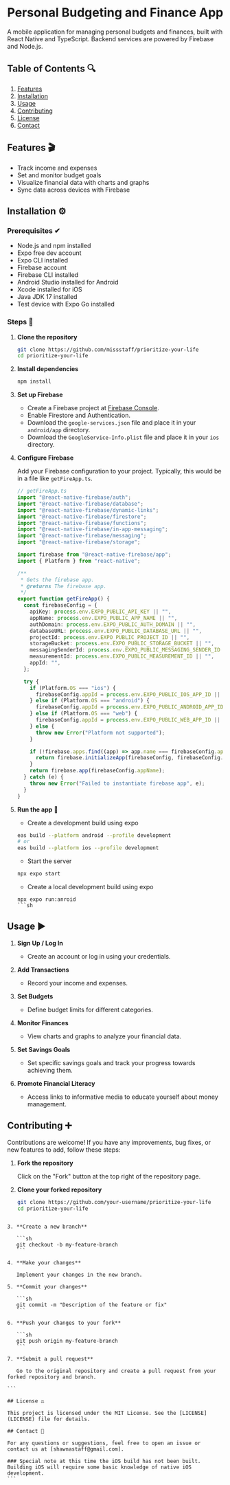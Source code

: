 # Personal Budgeting and Finance App

A mobile application for managing personal budgets and finances, built with React Native and TypeScript. Backend services are powered by Firebase and Node.js.

## Table of Contents 🔍

1. [Features](#features)
2. [Installation](#installation)
3. [Usage](#usage)
4. [Contributing](#contributing)
5. [License](#license)
6. [Contact](#contact)

## Features 🎬

- Track income and expenses
- Set and monitor budget goals
- Visualize financial data with charts and graphs
- Sync data across devices with Firebase

## Installation ⚙

### Prerequisites ✔

- Node.js and npm installed
- Expo free dev account
- Expo CLI installed
- Firebase account
- Firebase CLI installed
- Android Studio installed for Android
- Xcode installed for iOS
- Java JDK 17 installed
- Test device with Expo Go installed

### Steps 👟

1. **Clone the repository**

   ```sh
   git clone https://github.com/missstaff/prioritize-your-life
   cd prioritize-your-life
   ```

2. **Install dependencies**

   ```sh
   npm install
   ```

3. **Set up Firebase**

   - Create a Firebase project at [Firebase Console](https://console.firebase.google.com/).
   - Enable Firestore and Authentication.
   - Download the `google-services.json` file and place it in your `android/app` directory.
   - Download the `GoogleService-Info.plist` file and place it in your `ios` directory.

4. **Configure Firebase**

   Add your Firebase configuration to your project. Typically, this would be in a file like `getFireApp.ts`.

   ```typescript
   // getFireApp.ts
   import "@react-native-firebase/auth";
   import "@react-native-firebase/database";
   import "@react-native-firebase/dynamic-links";
   import "@react-native-firebase/firestore";
   import "@react-native-firebase/functions";
   import "@react-native-firebase/in-app-messaging";
   import "@react-native-firebase/messaging";
   import "@react-native-firebase/storage";

   import firebase from "@react-native-firebase/app";
   import { Platform } from "react-native";

   /**
    * Gets the firebase app.
    * @returns The firebase app.
    */
   export function getFireApp() {
     const firebaseConfig = {
       apiKey: process.env.EXPO_PUBLIC_API_KEY || "",
       appName: process.env.EXPO_PUBLIC_APP_NAME || "",
       authDomain: process.env.EXPO_PUBLIC_AUTH_DOMAIN || "",
       databaseURL: process.env.EXPO_PUBLIC_DATABASE_URL || "",
       projectId: process.env.EXPO_PUBLIC_PROJECT_ID || "",
       storageBucket: process.env.EXPO_PUBLIC_STORAGE_BUCKET || "",
       messagingSenderId: process.env.EXPO_PUBLIC_MESSAGING_SENDER_ID || "",
       measurementId: process.env.EXPO_PUBLIC_MEASUREMENT_ID || "",
       appId: "",
     };

     try {
       if (Platform.OS === "ios") {
         firebaseConfig.appId = process.env.EXPO_PUBLIC_IOS_APP_ID || "";
       } else if (Platform.OS === "android") {
         firebaseConfig.appId = process.env.EXPO_PUBLIC_ANDROID_APP_ID || "";
       } else if (Platform.OS === "web") {
         firebaseConfig.appId = process.env.EXPO_PUBLIC_WEB_APP_ID || "";
       } else {
         throw new Error("Platform not supported");
       }

       if (!firebase.apps.find((app) => app.name === firebaseConfig.appName)) {
         return firebase.initializeApp(firebaseConfig, firebaseConfig.appName);
       }
       return firebase.app(firebaseConfig.appName);
     } catch (e) {
       throw new Error("Failed to instantiate firebase app", e);
     }
   }
   ```

5. **Run the app** 🚀

   - Create a development build using expo

   ```sh
   eas build --platform android --profile development
   # or
   eas build --platform ios --profile development
   ```

   - Start the server

   ```sh
   npx expo start
   ```

   - Create a local development build using expo

   ````
   npx expo run:anroid
   ```sh
   ````

## Usage ▶

1. **Sign Up / Log In**

   - Create an account or log in using your credentials.

2. **Add Transactions**

   - Record your income and expenses.

3. **Set Budgets**

   - Define budget limits for different categories.

4. **Monitor Finances**

   - View charts and graphs to analyze your financial data.

5. **Set Savings Goals**

   - Set specific savings goals and track your progress towards achieving them.

6. **Promote Financial Literacy**
   - Access links to informative media to educate yourself about money management.

## Contributing ➕

Contributions are welcome! If you have any improvements, bug fixes, or new features to add, follow these steps:

1. **Fork the repository**

   Click on the "Fork" button at the top right of the repository page.

2. **Clone your forked repository**

   ```sh
   git clone https://github.com/your-username/prioritize-your-life
   cd prioritize-your-life
   ```

````

3. **Create a new branch**

   ```sh
   git checkout -b my-feature-branch
   ```

4. **Make your changes**

   Implement your changes in the new branch.

5. **Commit your changes**

   ```sh
   git commit -m "Description of the feature or fix"
   ```

6. **Push your changes to your fork**

   ```sh
   git push origin my-feature-branch
   ```

7. **Submit a pull request**

   Go to the original repository and create a pull request from your forked repository and branch.

```

## License ⚖

This project is licensed under the MIT License. See the [LICENSE](LICENSE) file for details.

## Contact 📧

For any questions or suggestions, feel free to open an issue or contact us at [shawnastaff@gmail.com].

### Special note at this time the iOS build has not been built. Building iOS will require some basic knowledge of native iOS development.
```
````

